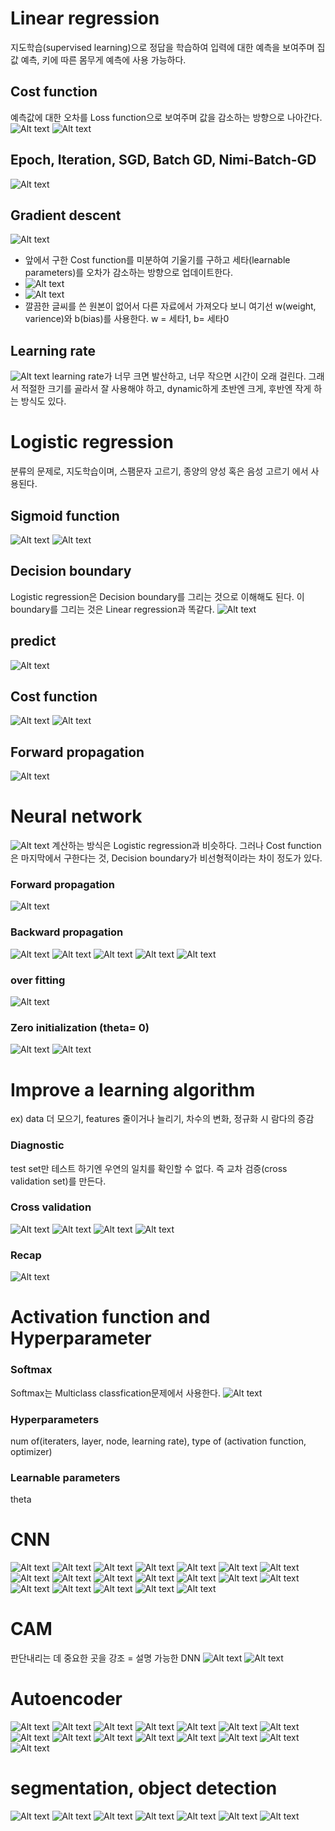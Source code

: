# Linear regression
지도학습(supervised learning)으로 정답을 학습하여 입력에 대한 예측을 보여주며 집값 예측, 키에 따른 몸무게 예측에 사용 가능하다.
## Cost function
예측값에 대한 오차를 Loss function으로 보여주며 값을 감소하는 방향으로 나아간다.
![Alt text](image-26.png)
![Alt text](image.png)
## Epoch, Iteration, SGD, Batch GD, Nimi-Batch-GD
![Alt text](image-32.png)
## Gradient descent 
![Alt text](image-27.png)
- 앞에서 구한 Cost function를 미분하여 기울기를 구하고 세타(learnable parameters)를 오차가 감소하는 방향으로 업데이트한다.
- ![Alt text](image-2.png)
- ![Alt text](image-4.png) 
- 깔끔한 글씨를 쓴 원본이 없어서 다른 자료에서 가져오다 보니 여기선 w(weight, varience)와 b(bias)를 사용한다. w = 세타1, b= 세타0 
## Learning rate
![Alt text](image-28.png)
learning rate가 너무 크면 발산하고, 너무 작으면 시간이 오래 걸린다. 그래서 적절한 크기를 골라서 잘 사용해야 하고, dynamic하게 초반엔 크게, 후반엔 작게 하는 방식도 있다.
#   Logistic regression
분류의 문제로, 지도학습이며, 스팸문자 고르기, 종양의 양성 혹은 음성 고르기 에서 사용된다.
## Sigmoid function
![Alt text](image-29.png)
![Alt text](image-31.png)

## Decision boundary
Logistic regression은 Decision boundary를 그리는 것으로 이해해도 된다. 이 boundary를 그리는 것은 Linear regression과 똑같다.
![Alt text](image-5.png)

## predict
![Alt text](image-6.png)

## Cost function
![Alt text](image-7.png)
![Alt text](image-30.png)
## Forward propagation
![Alt text](image-8.png)



# Neural network
![Alt text](image-9.png)
계산하는 방식은 Logistic regression과 비슷하다. 그러나 Cost function은 마지막에서 구한다는 것, Decision boundary가 비선형적이라는 차이 정도가 있다.

### Forward propagation
![Alt text](image-10.png)

### Backward propagation
![Alt text](image-12.png)
![Alt text](image-13.png)
![Alt text](image-14.png)
![Alt text](image-15.png)
![Alt text](image-16.png)
### over fitting
![Alt text](image-11.png)

### Zero initialization (theta= 0)
![Alt text](image-17.png)
![Alt text](image-18.png)

# Improve a learning algorithm
ex) data 더 모으기, features 줄이거나 늘리기, 차수의 변화, 정규화 시 람다의 증감
### Diagnostic
test set만 테스트 하기엔 우연의 일치를 확인할 수 없다. 즉 교차 검증(cross validation set)를 만든다.
### Cross validation
![Alt text](image-19.png)
![Alt text](image-20.png)
![Alt text](image-22.png)
![Alt text](image-23.png)
### Recap
![Alt text](image-24.png)

# Activation function and Hyperparameter

### Softmax
Softmax는 Multiclass classfication문제에서 사용한다.
![Alt text](image-25.png)
### Hyperparameters
num of(iteraters, layer, node, learning rate), type of (activation function, optimizer)
### Learnable parameters
theta

# CNN
![Alt text](image-33.png)
![Alt text](image-34.png)
![Alt text](image-35.png)
![Alt text](image-36.png)
![Alt text](image-37.png)
![Alt text](image-39.png)
![Alt text](image-38.png)
![Alt text](image-40.png)
![Alt text](image-41.png)
![Alt text](image-42.png)
![Alt text](image-43.png)
![Alt text](image-44.png)
![Alt text](image-45.png)
![Alt text](image-46.png)
![Alt text](image-47.png)
![Alt text](image-48.png)
![Alt text](image-49.png)
![Alt text](image-50.png)
![Alt text](image-51.png)



# CAM
판단내리는 데 중요한 곳을 강조 = 설명 가능한 DNN
![Alt text](image-52.png)
![Alt text](image-53.png)


# Autoencoder
![Alt text](image-54.png)
![Alt text](image-55.png)
![Alt text](image-56.png)
![Alt text](image-57.png)
![Alt text](image-58.png)
![Alt text](image-59.png)
![Alt text](image-60.png)
![Alt text](image-61.png)
![Alt text](image-62.png)
![Alt text](image-63.png)
![Alt text](image-64.png)
![Alt text](image-65.png)
![Alt text](image-66.png)
![Alt text](image-67.png)
![Alt text](image-68.png)

# segmentation, object detection

![Alt text](image-69.png)
![Alt text](image-70.png)
![Alt text](image-71.png)
![Alt text](image-72.png)
![Alt text](image-73.png)
![Alt text](image-74.png)
![Alt text](image-75.png)

